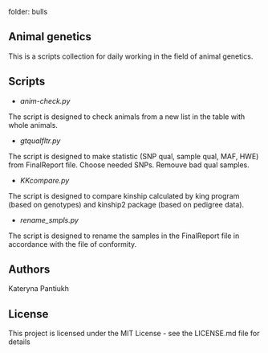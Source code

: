 folder: bulls
## Animal genetics
This is a scripts collection for daily working in the field of animal genetics. 
## Scripts
- *anim-check.py*

The script is designed to check animals from a new list in the table with whole animals.

- *gtqualfltr.py*

The script is designed to make statistic (SNP qual, sample qual, MAF, HWE) from FinalReport file. Choose needed SNPs. Remouve bad qual samples.

- *KKcompare.py*

The script is designed to compare kinship calculated by king program (based on genotypes) and kinship2 package (based on pedigree data).

- *rename_smpls.py*

The script is designed to rename the samples in the FinalReport file in accordance with the file of conformity.

## Authors
Kateryna Pantiukh
## License
This project is licensed under the MIT License - see the LICENSE.md file for details
